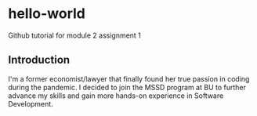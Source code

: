 # hello-world
Github tutorial for module 2 assignment 1
## Introduction

 I'm a former economist/lawyer that finally found her true passion in coding during the pandemic. I decided to join the MSSD program at BU to further advance my skills and gain more hands-on experience in Software Development. 
